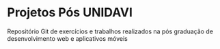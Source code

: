 # Projetos Pós UNIDAVI
Repositório Git de exercícios e trabalhos realizados na pós graduação de desenvolvimento web e aplicativos móveis
